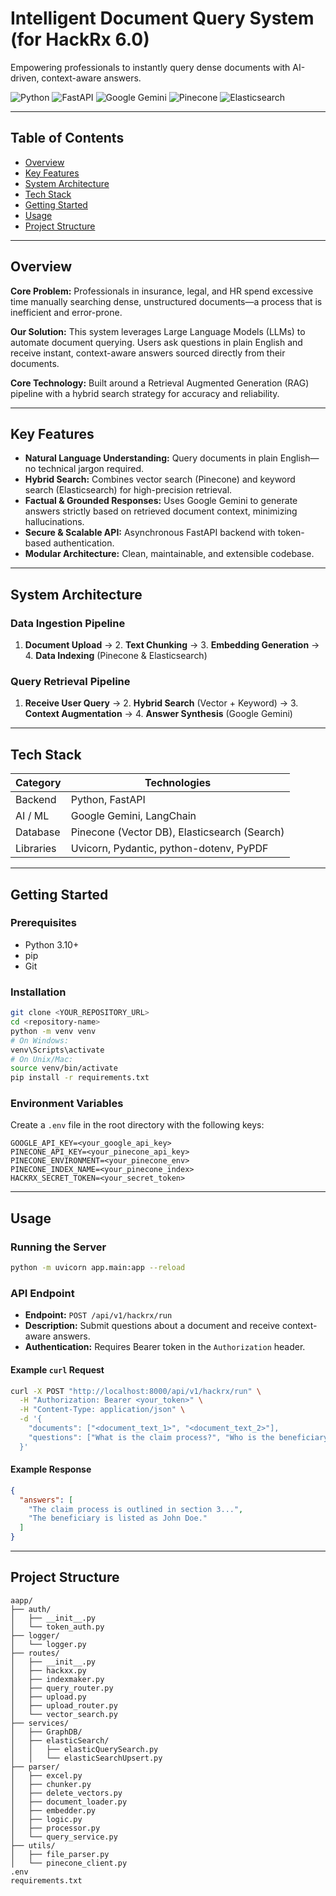 # Intelligent Document Query System (for HackRx 6.0)

Empowering professionals to instantly query dense documents with AI-driven, context-aware answers.

![Python](https://img.shields.io/badge/Python-3.10%2B-blue?logo=python)
![FastAPI](https://img.shields.io/badge/FastAPI-async-green?logo=fastapi)
![Google Gemini](https://img.shields.io/badge/Google%20Gemini-LLM-yellow?logo=google)
![Pinecone](https://img.shields.io/badge/Pinecone-VectorDB-4B8BBE?logo=pinecone)
![Elasticsearch](https://img.shields.io/badge/Elasticsearch-Search-orange?logo=elasticsearch)

---

## Table of Contents
- [Overview](#overview)
- [Key Features](#key-features)
- [System Architecture](#system-architecture)
- [Tech Stack](#tech-stack)
- [Getting Started](#getting-started)
- [Usage](#usage)
- [Project Structure](#project-structure)


---

## Overview
**Core Problem:** Professionals in insurance, legal, and HR spend excessive time manually searching dense, unstructured documents—a process that is inefficient and error-prone.

**Our Solution:** This system leverages Large Language Models (LLMs) to automate document querying. Users ask questions in plain English and receive instant, context-aware answers sourced directly from their documents.

**Core Technology:** Built around a Retrieval Augmented Generation (RAG) pipeline with a hybrid search strategy for accuracy and reliability.

---

## Key Features
- **Natural Language Understanding:** Query documents in plain English—no technical jargon required.
- **Hybrid Search:** Combines vector search (Pinecone) and keyword search (Elasticsearch) for high-precision retrieval.
- **Factual & Grounded Responses:** Uses Google Gemini to generate answers strictly based on retrieved document context, minimizing hallucinations.
- **Secure & Scalable API:** Asynchronous FastAPI backend with token-based authentication.
- **Modular Architecture:** Clean, maintainable, and extensible codebase.

---

## System Architecture
### Data Ingestion Pipeline
1. **Document Upload** → 2. **Text Chunking** → 3. **Embedding Generation** → 4. **Data Indexing** (Pinecone & Elasticsearch)

### Query Retrieval Pipeline
1. **Receive User Query** → 2. **Hybrid Search** (Vector + Keyword) → 3. **Context Augmentation** → 4. **Answer Synthesis** (Google Gemini)

---

## Tech Stack

| Category    | Technologies                                 |
|-------------|----------------------------------------------|
| Backend     | Python, FastAPI                              |
| AI / ML     | Google Gemini, LangChain                     |
| Database    | Pinecone (Vector DB), Elasticsearch (Search) |
| Libraries   | Uvicorn, Pydantic, python-dotenv, PyPDF      |

---

## Getting Started

### Prerequisites
- Python 3.10+
- pip
- Git



### Installation
```bash
git clone <YOUR_REPOSITORY_URL>
cd <repository-name>
python -m venv venv
# On Windows:
venv\Scripts\activate
# On Unix/Mac:
source venv/bin/activate
pip install -r requirements.txt
```


### Environment Variables
Create a `.env` file in the root directory with the following keys:
```
GOOGLE_API_KEY=<your_google_api_key>
PINECONE_API_KEY=<your_pinecone_api_key>
PINECONE_ENVIRONMENT=<your_pinecone_env>
PINECONE_INDEX_NAME=<your_pinecone_index>
HACKRX_SECRET_TOKEN=<your_secret_token>
```

---

## Usage

### Running the Server
```bash
python -m uvicorn app.main:app --reload
```



### API Endpoint
- **Endpoint:** `POST /api/v1/hackrx/run`
- **Description:** Submit questions about a document and receive context-aware answers.
- **Authentication:** Requires Bearer token in the `Authorization` header.



#### Example `curl` Request
```bash
curl -X POST "http://localhost:8000/api/v1/hackrx/run" \
  -H "Authorization: Bearer <your_token>" \
  -H "Content-Type: application/json" \
  -d '{
    "documents": ["<document_text_1>", "<document_text_2>"],
    "questions": ["What is the claim process?", "Who is the beneficiary?"]
  }'
```

#### Example Response
```json
{
  "answers": [
    "The claim process is outlined in section 3...",
    "The beneficiary is listed as John Doe."
  ]
}
```



---
## Project Structure
```text
aapp/
├── auth/
│   ├── __init__.py
│   └── token_auth.py
├── logger/
│   └── logger.py
├── routes/
│   ├── __init__.py
│   ├── hackxx.py
│   ├── indexmaker.py
│   ├── query_router.py
│   ├── upload.py
│   ├── upload_router.py
│   └── vector_search.py
├── services/
│   ├── GraphDB/
│   ├── elasticSearch/
│   │   ├── elasticQuerySearch.py
│   │   └── elasticSearchUpsert.py
├── parser/
│   ├── excel.py
│   ├── chunker.py
│   ├── delete_vectors.py
│   ├── document_loader.py
│   ├── embedder.py
│   ├── logic.py
│   ├── processor.py
│   └── query_service.py
├── utils/
│   ├── file_parser.py
│   └── pinecone_client.py
.env
requirements.txt
```


